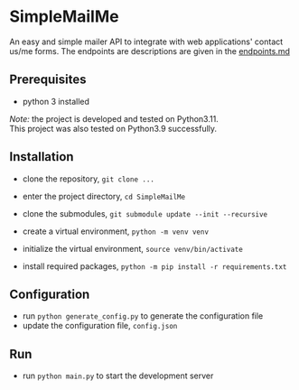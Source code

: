 # SimpleMailMe

An easy and simple mailer API to integrate with web applications' contact us/me forms.
The endpoints are descriptions are given in the [endpoints.md](endpoints.md)


## Prerequisites
- python 3 installed

_Note:_ the project is developed and tested on Python3.11. \
This project was also tested on Python3.9 successfully.


## Installation

- clone the repository, `git clone ...`
- enter the project directory, `cd SimpleMailMe`
- clone the submodules, `git submodule update --init --recursive`

- create a virtual environment, `python -m venv venv`
- initialize the virtual environment, `source venv/bin/activate`
- install required packages, `python -m pip install -r requirements.txt`


## Configuration
- run `python generate_config.py` to generate the configuration file
- update the configuration file, `config.json`


## Run
- run `python main.py` to start the development server

